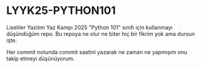 # LYYK25-PYTHON101
Liseliler Yazılım Yaz Kampı 2025 "Python 101" sınıfı için kullanmayı düşündüğüm repo. Bu repoya ne olur ne biter hiç bir fikrim yok ama dursun işte.

Her commit notunda commit saatini yazarak ne zaman ne yapmışım onu takip etmeyi düşünüyorum.
